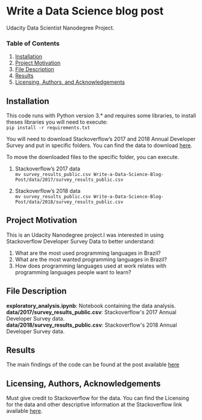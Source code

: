 # Write a Data Science blog post
Udacity Data Scientist Nanodegree Project.

### Table of Contents

1. [Installation](#installation)
2. [Project Motivation](#motivation)
3. [File Description](#files)
4. [Results](#results)
5. [Licensing, Authors, and Acknowledgements](#licensing)

## Installation <a name="installation"></a>

This code runs with Python version 3.* and requires some libraries, to install theses libraries you will need to execute: </br>
` pip install -r requirements.txt `

You will need to download Stackoverflow’s 2017 and 2018 Annual Developer Survey and put in specific folders. You can find the data to download [here](https://insights.stackoverflow.com/survey). </br>

To move the downloaded files to the specific folder, you can execute. </br>

1. Stackoverflow’s 2017 data </br>
` mv survey_results_public.csv Write-a-Data-Science-Blog-Post/data/2017/survey_results_public.csv `</br>

2. Stackoverflow’s 2018 data </br>
` mv survey_results_public.csv Write-a-Data-Science-Blog-Post/data/2018/survey_results_public.csv `</br>

## Project Motivation <a name="motivation"></a>

This is an Udacity Nanodegree project.I was interested in using Stackoverflow Developer Survey Data to better understand:</br>
1. What are the most used programming languages in Brazil? </br>
2. What are the most wanted programming languages in Brazil? </br>
3. How does programming languages used at work relates with programming languages people want to learn? </br>

## File Description <a name="files"></a>

**exploratory_analysis.ipynb**: Notebook containing the data analysis. </br>
**data/2017/survey_results_public.csv**: Stackoverflow's 2017 Annual Developer Survey data. </br>
**data/2018/survey_results_public.csv**: Stackoverflow's 2018 Annual Developer Survey data. </br>

## Results <a name="results"></a>
The main findings of the code can be found at the post available [here](https://commonprogramminglanguages.blogspot.com/2020/02/what-are-most-common-programming.html)

## Licensing, Authors, Acknowledgements<a name="licensing"></a>
Must give credit to Stackoverflow for the data. You can find the Licensing for the data and other descriptive information at the Stackoverflow link available [here](https://insights.stackoverflow.com/survey).
